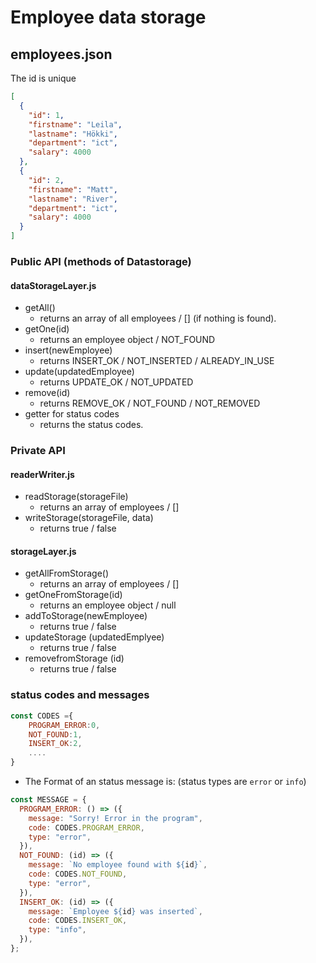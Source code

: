 # Employee data storage

## employees.json

The id is unique

```json
[
  {
    "id": 1,
    "firstname": "Leila",
    "lastname": "Hökki",
    "department": "ict",
    "salary": 4000
  },
  {
    "id": 2,
    "firstname": "Matt",
    "lastname": "River",
    "department": "ict",
    "salary": 4000
  }
]
```

### Public API (methods of Datastorage)

#### dataStorageLayer.js

- getAll()
  - returns an array of all employees / [] (if nothing is found).
- getOne(id)
  - returns an employee object / NOT_FOUND
- insert(newEmployee)
  - returns INSERT_OK / NOT_INSERTED / ALREADY_IN_USE
- update(updatedEmployee)
  - returns UPDATE_OK / NOT_UPDATED
- remove(id)
  - returns REMOVE_OK / NOT_FOUND / NOT_REMOVED
- getter for status codes
  - returns the status codes.

### Private API

#### readerWriter.js

- readStorage(storageFile)
  - returns an array of employees / []
- writeStorage(storageFile, data)
  - returns true / false

#### storageLayer.js

- getAllFromStorage()
  - returns an array of employees / []
- getOneFromStorage(id)
  - returns an employee object / null
- addToStorage(newEmployee)
  - returns true / false
- updateStorage (updatedEmplyee)
  - returns true / false
- removefromStorage (id)
  - returns true / false

### status codes and messages

```js
const CODES ={
    PROGRAM_ERROR:0,
    NOT_FOUND:1,
    INSERT_OK:2,
    ....
}
```

- The Format of an status message is:
  (status types are `error` or `info`)

```js
const MESSAGE = {
  PROGRAM_ERROR: () => ({
    message: "Sorry! Error in the program",
    code: CODES.PROGRAM_ERROR,
    type: "error",
  }),
  NOT_FOUND: (id) => ({
    message: `No employee found with ${id}`,
    code: CODES.NOT_FOUND,
    type: "error",
  }),
  INSERT_OK: (id) => ({
    message: `Employee ${id} was inserted`,
    code: CODES.INSERT_OK,
    type: "info",
  }),
};
```

